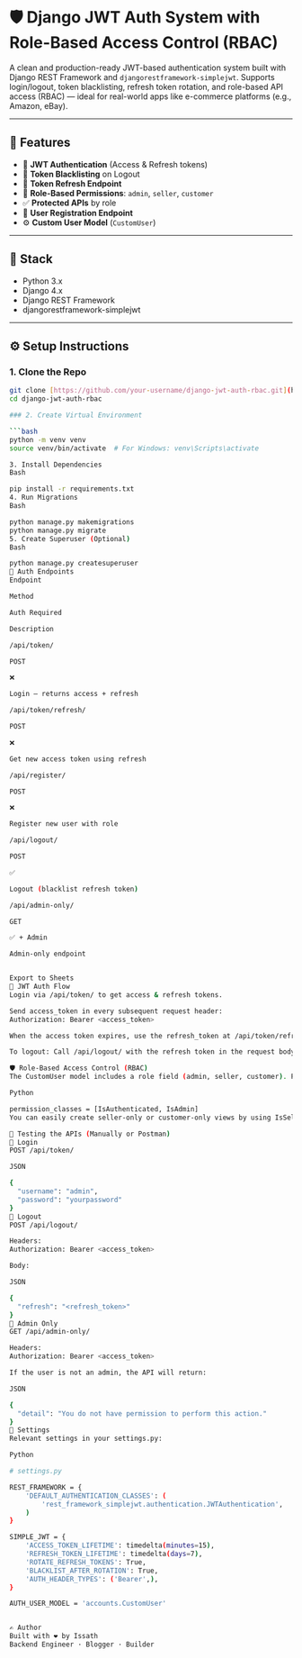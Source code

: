# 🛡️ Django JWT Auth System with Role-Based Access Control (RBAC)

A clean and production-ready JWT-based authentication system built with Django REST Framework and `djangorestframework-simplejwt`.
Supports login/logout, token blacklisting, refresh token rotation, and role-based API access (RBAC) — ideal for real-world apps like e-commerce platforms (e.g., Amazon, eBay).

---

## 🚀 Features

- 🔐 **JWT Authentication** (Access & Refresh tokens)
- 🧠 **Token Blacklisting** on Logout
- 🔄 **Token Refresh Endpoint**
- 👤 **Role-Based Permissions**: `admin`, `seller`, `customer`
- ✅ **Protected APIs** by role
- 📝 **User Registration Endpoint**
- ⚙️ **Custom User Model** (`CustomUser`)

---

## 🧰 Stack

- Python 3.x
- Django 4.x
- Django REST Framework
- djangorestframework-simplejwt

---

## ⚙️ Setup Instructions

### 1. Clone the Repo

```bash
git clone [https://github.com/your-username/django-jwt-auth-rbac.git](https://github.com/your-username/django-jwt-auth-rbac.git)
cd django-jwt-auth-rbac

### 2. Create Virtual Environment

```bash
python -m venv venv
source venv/bin/activate  # For Windows: venv\Scripts\activate

3. Install Dependencies
Bash

pip install -r requirements.txt
4. Run Migrations
Bash

python manage.py makemigrations
python manage.py migrate
5. Create Superuser (Optional)
Bash

python manage.py createsuperuser
🔑 Auth Endpoints
Endpoint

Method

Auth Required

Description

/api/token/

POST

❌

Login — returns access + refresh

/api/token/refresh/

POST

❌

Get new access token using refresh

/api/register/

POST

❌

Register new user with role

/api/logout/

POST

✅

Logout (blacklist refresh token)

/api/admin-only/

GET

✅ + Admin

Admin-only endpoint


Export to Sheets
🔐 JWT Auth Flow
Login via /api/token/ to get access & refresh tokens.

Send access_token in every subsequent request header:
Authorization: Bearer <access_token>

When the access token expires, use the refresh_token at /api/token/refresh/ to obtain a new access token.

To logout: Call /api/logout/ with the refresh token in the request body.

🛡️ Role-Based Access Control (RBAC)
The CustomUser model includes a role field (admin, seller, customer). Protected views leverage custom permissions:

Python

permission_classes = [IsAuthenticated, IsAdmin]
You can easily create seller-only or customer-only views by using IsSeller or IsCustomer permissions respectively.

🧪 Testing the APIs (Manually or Postman)
🔐 Login
POST /api/token/

JSON

{
  "username": "admin",
  "password": "yourpassword"
}
🛑 Logout
POST /api/logout/

Headers:
Authorization: Bearer <access_token>

Body:

JSON

{
  "refresh": "<refresh_token>"
}
👮 Admin Only
GET /api/admin-only/

Headers:
Authorization: Bearer <access_token>

If the user is not an admin, the API will return:

JSON

{
  "detail": "You do not have permission to perform this action."
}
📌 Settings
Relevant settings in your settings.py:

Python

# settings.py

REST_FRAMEWORK = {
    'DEFAULT_AUTHENTICATION_CLASSES': (
        'rest_framework_simplejwt.authentication.JWTAuthentication',
    )
}

SIMPLE_JWT = {
    'ACCESS_TOKEN_LIFETIME': timedelta(minutes=15),
    'REFRESH_TOKEN_LIFETIME': timedelta(days=7),
    'ROTATE_REFRESH_TOKENS': True,
    'BLACKLIST_AFTER_ROTATION': True,
    'AUTH_HEADER_TYPES': ('Bearer',),
}

AUTH_USER_MODEL = 'accounts.CustomUser'


✍️ Author
Built with ❤️ by Issath
Backend Engineer · Blogger · Builder

